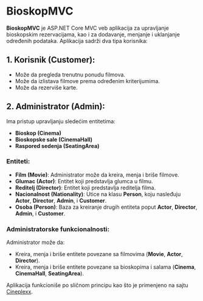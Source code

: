 # BioskopMVC

**BioskopMVC** je ASP.NET Core MVC veb aplikacija za upravljanje bioskopskim rezervacijama, kao i za dodavanje, menjanje i uklanjanje određenih podataka. Aplikacija sadrži dva tipa korisnika:

## 1. Korisnik (Customer):
- Može da pregleda trenutnu ponudu filmova.
- Može da izlistava filmove prema određenim kriterijumima.
- Može da rezerviše karte.

## 2. Administrator (Admin):
Ima pristup upravljanju sledećim entitetima:
- **Bioskop (Cinema)**
- **Bioskopske sale (CinemaHall)**
- **Raspored sedenja (SeatingArea)**

### Entiteti:
- **Film (Movie)**: Administrator može da kreira, menja i briše filmove.
- **Glumac (Actor)**: Entitet koji predstavlja glumca u filmu.
- **Reditelj (Director)**: Entitet koji predstavlja reditelja filma.
- **Nacionalnost (Nationality)**: Utice na klasu **Person**, koju nasleđuju **Actor**, **Director**, **Admin**, i **Customer**.
- **Osoba (Person)**: Baza za kreiranje drugih entiteta poput **Actor**, **Director**, **Admin**, i **Customer**.

### Administratorske funkcionalnosti:
Administrator može da:
- Kreira, menja i briše entitete povezane sa filmovima (**Movie**, **Actor**, **Director**).
- Kreira, menja i briše entitete povezane sa bioskopima i salama (**Cinema**, **CinemaHall**, **SeatingArea**).

Aplikacija funkcioniše po sličnom principu kao što je primenjeno na sajtu [Cineplexx](https://www.cineplexx.rs/).
